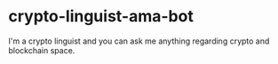 # crypto-linguist-ama-bot
I'm a crypto linguist and you can ask me anything regarding crypto and blockchain space.
